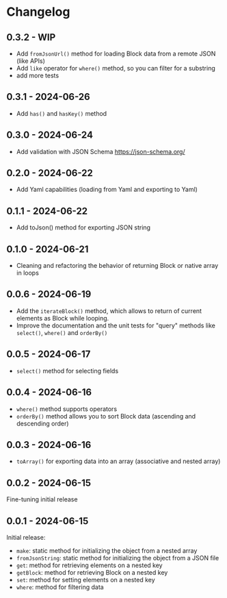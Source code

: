 # Changelog

## 0.3.2 - WIP
- Add `fromJsonUrl()` method for loading Block data from a remote JSON (like APIs)
- Add `like` operator for `where()` method, so you can filter for a substring
- add more tests

## 0.3.1 - 2024-06-26
- Add `has()` and `hasKey()` method

## 0.3.0 - 2024-06-24
- Add validation with JSON Schema https://json-schema.org/

## 0.2.0 - 2024-06-22
- Add Yaml capabilities (loading from Yaml and exporting to Yaml)

## 0.1.1 - 2024-06-22
- Add toJson() method for exporting JSON string

## 0.1.0 - 2024-06-21
- Cleaning and refactoring the behavior of returning Block or native array in loops

## 0.0.6 - 2024-06-19
- Add the `iterateBlock()` method, which allows to return of current elements as Block while looping.
- Improve the documentation and the unit tests for "query" methods like `select()`, `where()` and `orderBy()`

## 0.0.5 - 2024-06-17
- `select()` method for selecting fields

## 0.0.4 - 2024-06-16
- `where()` method supports operators
- `orderBy()` method allows you to sort Block data (ascending and descending order)

## 0.0.3 - 2024-06-16
- `toArray()` for exporting data into an array (associative and nested array)

## 0.0.2 - 2024-06-15
Fine-tuning initial release

## 0.0.1 - 2024-06-15
Initial release:
- `make`: static method for initializing the object from a nested array
- `fromJsonString`: static method for initializing the object from a JSON file
- `get`: method for retrieving elements on a nested key
- `getBlock`: method for retrieving Block on a nested key
- `set`: method for setting elements on a nested key
- `where`: method for filtering data
